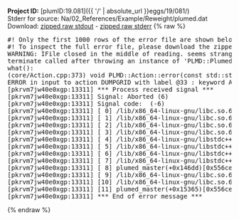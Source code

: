 **Project ID:** [plumID:19.081]({{ '/' | absolute_url }}eggs/19/081/)  
Stderr for source:  Na/02_References/Example/Reweight/plumed.dat   
Download: [zipped raw stdout](plumed.dat.plumed_master.stdout.txt.zip) - [zipped raw stderr](plumed.dat.plumed_master.stderr.txt.zip) 
{% raw %}
<pre>
#! Only the first 1000 rows of the error file are shown below
#! To inspect the full error file, please download the zipped raw stderr file above
WARNING: IFile closed in the middle of reading. seems strange!
terminate called after throwing an instance of 'PLMD::Plumed::ExceptionError'
what():
(core/Action.cpp:373) void PLMD::Action::error(const std::string&) const
ERROR in input to action DUMPGRID with label @33 : keyword ARG is compulsory for this action
[pkrvm7jw40e0xgp:13311] *** Process received signal ***
[pkrvm7jw40e0xgp:13311] Signal: Aborted (6)
[pkrvm7jw40e0xgp:13311] Signal code:  (-6)
[pkrvm7jw40e0xgp:13311] [ 0] /lib/x86_64-linux-gnu/libc.so.6(+0x45330)[0x7f7056c45330]
[pkrvm7jw40e0xgp:13311] [ 1] /lib/x86_64-linux-gnu/libc.so.6(pthread_kill+0x11c)[0x7f7056c9eb2c]
[pkrvm7jw40e0xgp:13311] [ 2] /lib/x86_64-linux-gnu/libc.so.6(gsignal+0x1e)[0x7f7056c4527e]
[pkrvm7jw40e0xgp:13311] [ 3] /lib/x86_64-linux-gnu/libc.so.6(abort+0xdf)[0x7f7056c288ff]
[pkrvm7jw40e0xgp:13311] [ 4] /lib/x86_64-linux-gnu/libstdc++.so.6(+0xa5ff5)[0x7f70570a5ff5]
[pkrvm7jw40e0xgp:13311] [ 5] /lib/x86_64-linux-gnu/libstdc++.so.6(+0xbb0da)[0x7f70570bb0da]
[pkrvm7jw40e0xgp:13311] [ 6] /lib/x86_64-linux-gnu/libstdc++.so.6(_ZSt10unexpectedv+0x0)[0x7f70570a5a55]
[pkrvm7jw40e0xgp:13311] [ 7] /lib/x86_64-linux-gnu/libstdc++.so.6(+0xa5a6f)[0x7f70570a5a6f]
[pkrvm7jw40e0xgp:13311] [ 8] plumed_master(+0x146dd)[0x556ce08eb6dd]
[pkrvm7jw40e0xgp:13311] [ 9] /lib/x86_64-linux-gnu/libc.so.6(+0x2a1ca)[0x7f7056c2a1ca]
[pkrvm7jw40e0xgp:13311] [10] /lib/x86_64-linux-gnu/libc.so.6(__libc_start_main+0x8b)[0x7f7056c2a28b]
[pkrvm7jw40e0xgp:13311] [11] plumed_master(+0x15365)[0x556ce08ec365]
[pkrvm7jw40e0xgp:13311] *** End of error message ***
</pre>
{% endraw %}
